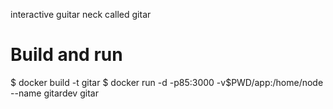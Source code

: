 interactive guitar neck called gitar

# Build and run
$ docker build -t gitar
$ docker run -d -p85:3000  -v$PWD/app:/home/node --name gitardev gitar

